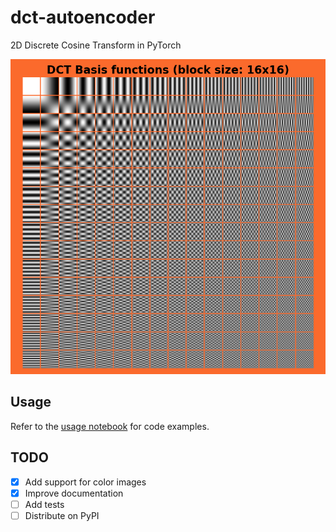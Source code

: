 # dct-autoencoder

2D Discrete Cosine Transform in PyTorch

![DCT Basis Functions](./assets/figures/dct_basis_functions_block_size_16.png)


## Usage

Refer to the [usage notebook](./usage.ipynb) for code examples.


## TODO

- [x] Add support for color images
- [x] Improve documentation
- [ ] Add tests
- [ ] Distribute on PyPI